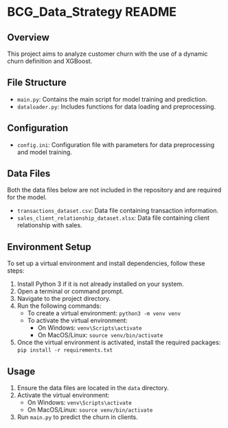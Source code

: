# BCG_Data_Strategy README

## Overview
This project aims to analyze customer churn with the use of a dynamic churn definition and XGBoost.

## File Structure
- `main.py`: Contains the main script for model training and prediction.
- `dataloader.py`: Includes functions for data loading and preprocessing.

## Configuration
- `config.ini`: Configuration file with parameters for data preprocessing and model training.

## Data Files
Both the data files below are not included in the repository and are required for the model. 
- `transactions_dataset.csv`: Data file containing transaction information. 
- `sales_client_relationship_dataset.xlsx`: Data file containing client relationship with sales. 

## Environment Setup
To set up a virtual environment and install dependencies, follow these steps:

1. Install Python 3 if it is not already installed on your system.
2. Open a terminal or command prompt.
3. Navigate to the project directory.
4. Run the following commands:
   - To create a virtual environment: `python3 -m venv venv`
   - To activate the virtual environment:
     - On Windows: `venv\Scripts\activate`
     - On MacOS/Linux: `source venv/bin/activate`
5. Once the virtual environment is activated, install the required packages: `pip install -r requirements.txt`

## Usage
1. Ensure the data files are located in the `data` directory.
2. Activate the virtual environment:
   - On Windows: `venv\Scripts\activate`
   - On MacOS/Linux: `source venv/bin/activate`
3. Run `main.py` to predict the churn in clients.